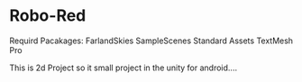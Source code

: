 # Robo-Red
Requird Pacakages:  FarlandSkies
                    SampleScenes
                    Standard Assets
                    TextMesh Pro
                    
This is 2d Project so it small project in the unity for android....
